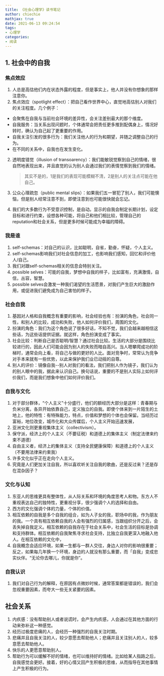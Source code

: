 ```yaml
---
title: 《社会心理学》读书笔记
author: chiechie
mathjax: true
date: 2021-06-13 09:24:54
tags:
- 心理学
categories:
- 阅读
---
```


## 1. 社会中的自我

### 焦点效应

1. 人总是高估他们内在状态外露的程度，但是事实上，他人并没有你想象的那样注意你。
2. 焦点效应（spotlight effect）：把自己看作世界中心，直觉地高估别人对我们的关注程度。几个例子：

- 会聚焦在自我与当前社会环境的差异性，会关注差别最大的那个维度。
- 自我服务：当关系出现问题时，个体通常会把责任更多推到配偶身上，情况好转时，确认为自己起了更重要的作用。
- 自我关注引发的很多行为：我们关注他人的行为和期望，并随之调整自己的行为。
- 在不同的关系中，自我也在发生变化。

2. 透明度错觉（illusion of transoarency）：我们能敏锐觉察到自己的情绪，很自然地表现出来，并且直觉的认为别人会通过我们的表情觉察到我们的情绪。

	> 其实不是的，1是我们的表现可能模糊不清，2是别人的关注点可能在他自己。
3. 公众心理疏忽（public mental slips）：如果我们五一冒犯了别人，我们可能懊恼，但是别人经常注意不到，即使注意到也可能很快就会忘记。
4. 我们的大多数行为不受意识控制，是自动。显示的自我会制定长期计划，设定目标和进行约束，设想各种可能，将自己和他们相比较，管理自己的reputation和社会关系，但是更多时候可能成为幸福的障碍。

### 我是谁

1. self-schemas：对自己的认识，比如聪明，自省，勤奋，怀疑，个人主义。
2. self-schemas影响我们对社会信息的加工，也影响我们感知，回忆和评价他人/自己。
3. 我们对跟self-schemas相关的信息会特别关注。
4. possible selves：可能的自我，梦想中自我的样子，比如富有，充满激情，自信，丛容，智慧。
5. possible selves会激发一种我们渴望的生活愿景，对我们产生巨大的激励作用，或促进我们避免成为自己害怕的样子。


### 社会自我

1. 基因对人格和自我概念有重要的影响，社会经验也有：扮演的角色，社会同一性，和别人的比较，成功和失败，他人如何评价我们，周围的文化。
2. 扮演的角色：我们为这个角色说了很多好话，不知不觉，我们会越来越相信这些话，为这些话提供证据。就这样，角色扮演变成了事实。
3. 社会比较：判断自己是否聪明/智慧？通过社会比较。生活的大部分是围绕比较进行的，因此人们可能会因为别人的失败而暗自高兴。当人嗯攀爬成功的阶梯时，通常会向上看，将自己与做的更好的人比。面对竞争时，常常认为竞争对手本来就有一些优势，以此来保护我们业已动摇的自尊。
4. 别人的评价：镜像自我--别人对我们的看法，我们把别人作为镜子，我们认为的别人眼中的我，据此来认识自己。换句话说，重要的不是别人实际上如何评价我们，而是我们想象中他们如何评价我们。

### 自我与文化

1. 对于部分群体，“个人主义”十分盛行，他们的额经历大部分是这样：青春期与负米分离，各异开始依靠自己，定义独立的自我。即使个体来到一片陌生的土地上，他的特性：有特殊能力，特点，价值和梦想的个体也会保留。当经历过富裕，地位改变，城市化和大众传媒后，个人主义开始迅速发展，
2. 亚洲文化则更重视集体主义（collectivism）。
3. 保守派，经济上的个人主义（不要征税）和道德上的集体主义（制定法律来约束不道德）
4. 自由主义者，经济上的集体主义（支持全民健康保障）和道德上的个人主义（不要用法律来约束我）
5. 许多文化似乎正在走向个人主义。
6. 究竟是人们更加关注自我，所以喜欢听关注自我的歌曲，还是反过来？还是存在混杂因子？

### 文化与认知

1. 东亚人的思维更具有整体性，从人际关系和环境的角度思考人和物。东方人不重视表达自己的独特性，更重视分享，很少强调个人的选择和自由。
2. 西方的文化强调个体的力量，个体的价值。
3. 相互依赖的自我是多个自我的组合，如为人子女的我，职场中的我，作为朋友的我。一个具有相互依赖自我的人会有强烈的归属感，当跟组织分开之后，会丢失掉自我定义。相互依赖的自我存在于社会关系中，社会生活的目标是协调和支持群体。相互依赖的自我聚焦寻求社会支持，比独立自我更深入地融入他人。在相互依赖的文化中，
4. 自我概念会适应环境，如果一生都与一群人交往，身边人对你的影响很重要；反之，如果每几年换一个环境，身边的人就没有那么重要，而「自我」变成忠实伙伴。“无论你去哪儿，你就是你”。


### 自我认识

1. 我们对自己行为的解释，在原因有点微妙时候，通常答案都是错误的，我们会忽视重要因素，而夸大一些无关紧要的因素。



## 社会关系

1. 内疚感：没有帮助别人或者说谎时，会产生内疚感，人会通过在其他方面的行动来弥补这一种感觉。
2. 经历过极度悲痛的人，会经历一种强烈的自我关注时期。
3. 悲痛并且自我关注的人，较少意愿去帮助他人；悲痛并且关注别人的人，较多意愿去帮助他人。
4. 快乐的人更愿意帮助别人。
5. 帮助行为可以缓解不好的情绪，也可以维持好的情绪。比如给某人指路之后，自我感觉会更好。接着，好的心情又回产生积极的思维，从而指导在其他事情上产生积极的行为。